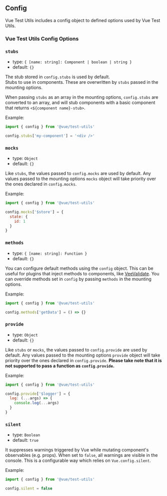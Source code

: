 ## Config

Vue Test Utils includes a config object to defined options used by Vue Test Utils.

### Vue Test Utils Config Options

### `stubs`

- type: `{ [name: string]: Component | boolean | string }`
- default: `{}`

The stub stored in `config.stubs` is used by default.  
Stubs to use in components. These are overwritten by `stubs` passed in the mounting options.

When passing `stubs` as an array in the mounting options, `config.stubs` are converted to an array, and will stub components with a basic component that returns `<${component name}-stub>`.

Example:

```js
import { config } from '@vue/test-utils'

config.stubs['my-component'] = '<div />'
```

### `mocks`

- type: `Object`
- default: `{}`

Like `stubs`, the values passed to `config.mocks` are used by default. Any values passed to the mounting options `mocks` object will take priority over the ones declared in `config.mocks`.

Example:

```js
import { config } from '@vue/test-utils'

config.mocks['$store'] = {
  state: {
    id: 1
  }
}
```

### `methods`

- type: `{ [name: string]: Function }`
- default: `{}`

You can configure default methods using the `config` object. This can be useful for plugins that inject methods to components, like [VeeValidate](https://logaretm.github.io/vee-validate/). You can override methods set in `config` by passing `methods` in the mounting options.

Example:

```js
import { config } from '@vue/test-utils'

config.methods['getData'] = () => {}
```

### `provide`

- type: `Object`
- default: `{}`

Like `stubs` or `mocks`, the values passed to `config.provide` are used by default. Any values passed to the mounting options `provide` object will take priority over the ones declared in `config.provide`. **Please take note that it is not supported to pass a function as `config.provide`.**

Example:

```js
import { config } from '@vue/test-utils'

config.provide['$logger'] = {
  log: (...args) => {
    console.log(...args)
  }
}
```

### `silent`

- type: `Boolean`
- default: `true`

It suppresses warnings triggered by Vue while mutating component's observables (e.g. props). When set to `false`, all warnings are visible in the console. This is a configurable way which relies on `Vue.config.silent`.

Example:

```js
import { config } from '@vue/test-utils'

config.silent = false
```
